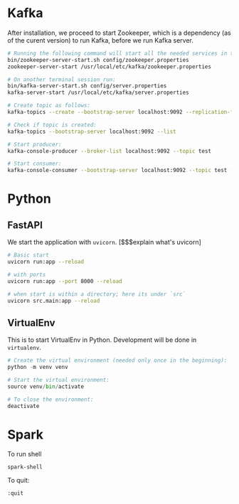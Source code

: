 # Kafka
After installation, we proceed to start Zookeeper, which is a dependency (as of the curent version) to run Kafka, before we run Kafka server.
```sh
# Running the following command will start all the needed services in the correct order, keep it running in the background.
bin/zookeeper-server-start.sh config/zookeeper.properties
zookeeper-server-start /usr/local/etc/kafka/zookeeper.properties

# On another terminal session run:
bin/kafka-server-start.sh config/server.properties
kafka-server-start /usr/local/etc/kafka/server.properties

# Create topic as follows:
kafka-topics --create --bootstrap-server localhost:9092 --replication-factor 1 --partitions 1 --topic test

# Check if topic is created:
kafka-topics --bootstrap-server localhost:9092 --list

# Start producer:
kafka-console-producer --broker-list localhost:9092 --topic test

# Start consumer:
kafka-console-consumer --bootstrap-server localhost:9092 --topic test --from-beginning
```


# Python
## FastAPI
We start the application with `uvicorn`. [$$$explain what's uvicorn]
```sh
# Basic start
uvicorn run:app --reload

# with ports
uvicorn run:app --port 8000 --reload

# when start is within a directory; here its under `src`
uvicorn src.main:app --reload
```

## VirtualEnv
This is to start VirtualEnv in Python. Development will be done in `virtualenv`.
```python
# Create the virtual environment (needed only once in the beginning):
python -m venv venv

# Start the virtual environment:
source venv/bin/activate

# To close the environment:
deactivate
```


# Spark
To run shell
```
spark-shell
```

To quit:
```
:quit
```